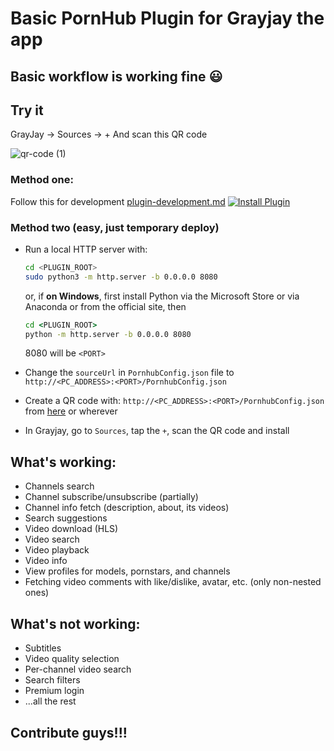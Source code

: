# Basic PornHub Plugin for Grayjay the app

## Basic workflow is working fine :smiley:

## Try it

GrayJay -> Sources -> +
And scan this QR code

![qr-code (1)](https://github.com/paaspaas00/pornhubGrayjay/assets/151774837/3c29f233-deb9-46ec-9c1a-fcdf017a9815)


### Method one:

Follow this for development [plugin-development.md](https://gitlab.futo.org/videostreaming/grayjay/-/blob/master/plugin-development.md)
[![Install Plugin](https://img.shields.io/badge/-Install%20Plugin-%23555555?style=for-the-badge&logoColor=white)](grayjey://plugin/https://github.com/desidia-cyber/pornhubGrayjay/raw/main/PornhubConfig.json)


### Method two (easy, just temporary deploy)

- Run a local HTTP server with:

    ```bash
    cd <PLUGIN_ROOT>
    sudo python3 -m http.server -b 0.0.0.0 8080
    ```

    or, if **on Windows**, first install Python via the Microsoft Store or via Anaconda or from the official site, then
    ```bat
    cd <PLUGIN_ROOT>
    python -m http.server -b 0.0.0.0 8080
    ```

    8080 will be `<PORT>`

- Change the `sourceUrl` in `PornhubConfig.json` file to `http://<PC_ADDRESS>:<PORT>/PornhubConfig.json`

- Create a QR code with: `http://<PC_ADDRESS>:<PORT>/PornhubConfig.json` from [here](https://www.qrcode-monkey.com/) or wherever

- In Grayjay, go to `Sources`, tap the `+`, scan the QR code and install

## What's working:

- Channels search
- Channel subscribe/unsubscribe (partially)
- Channel info fetch (description, about, its videos)
- Search suggestions
- Video download (HLS)
- Video search
- Video playback
- Video info
- View profiles for models, pornstars, and channels
- Fetching video comments with like/dislike, avatar, etc. (only non-nested ones)

## What's not working:

- Subtitles
- Video quality selection
- Per-channel video search
- Search filters
- Premium login
- ...all the rest

## Contribute guys!!!


